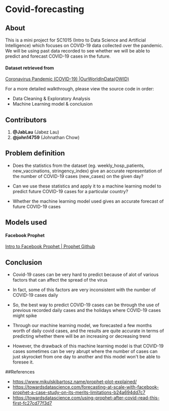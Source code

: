 # Covid-forecasting

## About
This is a mini project for SC1015 (Intro to Data Science and Artificial Intelligence) which focuses on COVID-19 data collected over the pandemic. We will be using past data recorded to see whether we will be able to predict and forecast COVID-19 cases in the future.

#### Dataset retrieved from
[Coronavirus Pandemic (COVID-19) |OurWorldInData(OWID)](https://ourworldindata.org/coronavirus)

For a more detailed walkthrough, please view the source code in order:
- Data Cleaning & Exploratory Analysis
- Machine Learning model & conclusion

## Contributors
1. **@JabLau** (Jabez Lau)
2. **@john14759** (Johnathan Chow)

## Problem definition
- Does the statistics from the dataset (eg. weekly_hosp_patients, new_vaccinations, stringency_index) give an accurate representation of the number of COVID-19 cases (new_cases) on the given day?

- Can we use these statistics and apply it to a machine learning model to predict future COVID-19 cases for a particular country?

- Whether the machine learning model used gives an accurate forecast of future COVID-19 cases

## Models used
#### Facebook Prophet
[Intro to Facebook Prophet | Prophet Github](https://facebook.github.io/prophet/docs/quick_start.html)

## Conclusion
- Covid-19 cases can be very hard to predict because of alot of various factors that can affect the spread of the virus

- In fact, some of this factors are very inconsistent with the number of COVID-19 cases daily

- So, the best way to predict COVID-19 cases can be through the use of previous recorded daily cases and the holidays where COVID-19 cases might spike

- Through our machine learning model, we forecasted a few months worth of daily covid cases, and the results are quite accurate in terms of predicting whether there will be an increasing or decreasing trend

- However, the drawback of this machine learning model is that COVID-19 cases sometimes can be very abrupt where the number of cases can just skyrocket from one day to another and this model won't be able to foresee it.


##References

- https://www.mikulskibartosz.name/prophet-plot-explained/
- https://towardsdatascience.com/forecasting-at-scale-with-facebook-prophet-a-case-study-on-its-merits-limitations-b24a694dd7c7
- https://towardsdatascience.com/using-prophet-after-covid-read-this-first-fc27cd77f3d7
